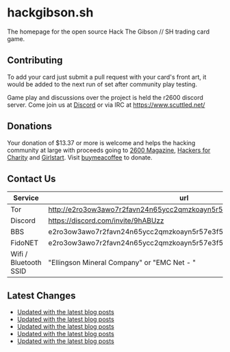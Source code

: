# hackgibson.sh
The homepage for the open source Hack The Gibson // SH trading card game.


## Contributing

To add your card just submit a pull request with your card's front art, it would be added to the next run of set after community play testing.

Game play and discussions over the project is held the r2600 discord server. Come join us at [Discord](https://discord.com/invite/9hABUzz) or via IRC at https://www.scuttled.net/


## Donations

Your donation of $13.37 or more is welcome and helps the hacking community at large with proceeds going to [2600 Magazine](https://2600.com/), [Hackers for Charity](https://hackersforcharity.org) and [Girlstart](https://girlstart.org).  Visit [buymeacoffee](https://www.buymeacoffee.com/hackgibson.sh) to donate.


## Contact Us

Service | url
-|-
Tor | http://e2ro3ow3awo7r2favn24n65ycc2qmzkoayn5r57e3f56nvjwdcgg32ad.onion
Discord | https://discord.com/invite/9hABUzz
BBS | e2ro3ow3awo7r2favn24n65ycc2qmzkoayn5r57e3f56nvjwdcgg32ad.onion:23
FidoNET | e2ro3ow3awo7r2favn24n65ycc2qmzkoayn5r57e3f56nvjwdcgg32ad.onion:24554
Wifi / Bluetooth SSID | "Ellingson Mineral Company" or "EMC Net - <fidonet address>"

## Latest Changes
<!-- BLOG-POST-LIST:START -->
- [Updated with the latest blog posts](https://github.com/DFW2600/hackgibson.sh/commit/1b250810a5ead4765e17d6cb6bf5d4f12e7c6484)
- [Updated with the latest blog posts](https://github.com/DFW2600/hackgibson.sh/commit/3656335b8716a2bbd2eef1c6b2826876c23eb336)
- [Updated with the latest blog posts](https://github.com/DFW2600/hackgibson.sh/commit/1d24f7464ccd27399c249b737d9ebbb68d42cbca)
- [Updated with the latest blog posts](https://github.com/DFW2600/hackgibson.sh/commit/2304f80fc41a550945be83c985f8183fb4b649b4)
- [Updated with the latest blog posts](https://github.com/DFW2600/hackgibson.sh/commit/760ddd5e345a08a3a4f1c4c04de4badfde233daf)
<!-- BLOG-POST-LIST:END -->
